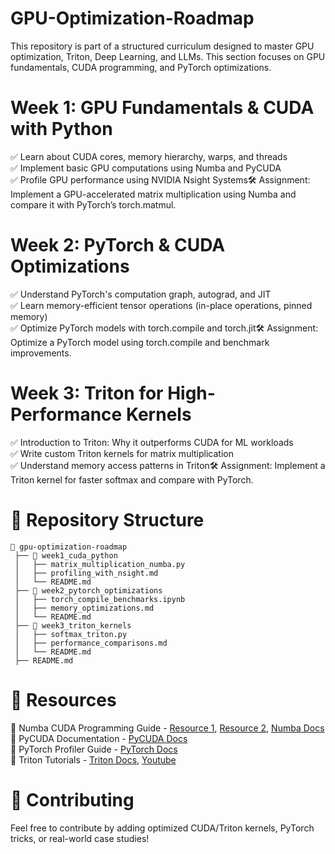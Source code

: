 # GPU-Optimization-Roadmap
This repository is part of a structured curriculum designed to master GPU optimization, Triton, Deep Learning, and LLMs. This section focuses on GPU fundamentals, CUDA programming, and PyTorch optimizations.

# Week 1: GPU Fundamentals & CUDA with Python

✅ Learn about CUDA cores, memory hierarchy, warps, and threads<br>
✅ Implement basic GPU computations using Numba and PyCUDA<br>
✅ Profile GPU performance using NVIDIA Nsight Systems🛠️ Assignment: Implement a GPU-accelerated matrix multiplication using Numba and compare it with PyTorch’s torch.matmul.

# Week 2: PyTorch & CUDA Optimizations

✅ Understand PyTorch's computation graph, autograd, and JIT<br>
✅ Learn memory-efficient tensor operations (in-place operations, pinned memory)<br>
✅ Optimize PyTorch models with torch.compile and torch.jit🛠️ Assignment: Optimize a PyTorch model using torch.compile and benchmark improvements.

# Week 3: Triton for High-Performance Kernels

✅ Introduction to Triton: Why it outperforms CUDA for ML workloads<br>
✅ Write custom Triton kernels for matrix multiplication<br>
✅ Understand memory access patterns in Triton🛠️ Assignment: Implement a Triton kernel for faster softmax and compare with PyTorch.

# 📂 Repository Structure
```
📂 gpu-optimization-roadmap
 ├── 📁 week1_cuda_python
 │   ├── matrix_multiplication_numba.py
 │   ├── profiling_with_nsight.md
 │   └── README.md
 ├── 📁 week2_pytorch_optimizations
 │   ├── torch_compile_benchmarks.ipynb
 │   ├── memory_optimizations.md
 │   └── README.md
 ├── 📁 week3_triton_kernels
 │   ├── softmax_triton.py
 │   ├── performance_comparisons.md
 │   └── README.md
 ├── README.md
```

# 📖 Resources
📌 Numba CUDA Programming Guide - [Resource 1](https://docs.nvidia.com/cuda/cuda-c-programming-guide/index.html), [Resource 2](https://github.com/numba/nvidia-cuda-tutorial?tab=readme-ov-file), [Numba Docs](https://numba.readthedocs.io/en/stable/cuda/overview.html) <br>
📌 PyCUDA Documentation - [PyCUDA Docs](https://documen.tician.de/pycuda/) <br>
📌 PyTorch Profiler Guide - [PyTorch Docs](https://pytorch.org/tutorials/recipes/recipes/profiler_recipe.html) <br>
📌 Triton Tutorials - [Triton Docs](https://triton-lang.org/main/index.html), [Youtube](https://www.youtube.com/watch?v=86FAWCzIe_4&t=30156s) <br>

# 🤝 Contributing
Feel free to contribute by adding optimized CUDA/Triton kernels, PyTorch tricks, or real-world case studies!
